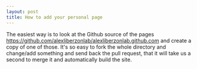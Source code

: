 ```yaml
---
layout: post
title: How to add your personal page
---
```


The easiest way is to look at the Github source of the pages <https://github.com/alexliberzonlab/alexliberzonlab.github.com> and create a copy of one of those. It's so easy to fork the whole directory and change/add something and send back the pull request, that it will take us a second to merge it and automatically build the site. 


